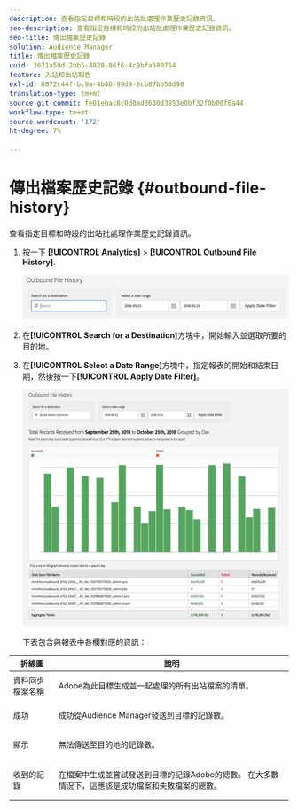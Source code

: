 ```yaml
---
description: 查看指定目標和時段的出站批處理作業歷史記錄資訊。
seo-description: 查看指定目標和時段的出站批處理作業歷史記錄資訊。
seo-title: 傳出檔案歷史記錄
solution: Audience Manager
title: 傳出檔案歷史記錄
uuid: 3621a59d-2bb5-4828-86f6-4c9bfa580764
feature: 入站和出站報告
exl-id: 8072c44f-bc9a-4b40-99d9-8cb87bb58d98
translation-type: tm+mt
source-git-commit: fe01ebac8c0d0ad3630d3853e0bf32f0b00f6a44
workflow-type: tm+mt
source-wordcount: '172'
ht-degree: 7%

---
```


# 傳出檔案歷史記錄 {#outbound-file-history}

查看指定目標和時段的出站批處理作業歷史記錄資訊。

<!-- 

t_reports_outbound_history.xml

 -->

1. 按一下 **[!UICONTROL Analytics]** > **[!UICONTROL Outbound File History]**.

   ![步驟結果](assets/outbound_history.png)

1. 在&#x200B;**[!UICONTROL Search for a Destination]**&#x200B;方塊中，開始輸入並選取所要的目的地。
1. 在&#x200B;**[!UICONTROL Select a Date Range]**&#x200B;方塊中，指定報表的開始和結束日期，然後按一下&#x200B;**[!UICONTROL Apply Date Filter]**。

   ![步驟結果](assets/outbound_history_stats.png)

   下表包含與報表中各欄對應的資訊：

<table id="table_93076D46AC50411395E72B9B987E99BE"> 
 <thead> 
  <tr> 
   <th colname="col1" class="entry"> 折線圖 </th> 
   <th colname="col2" class="entry"> 說明 </th> 
  </tr> 
 </thead>
 <tbody> 
  <tr> 
   <td colname="col1"> 資料同步檔案名稱 </td> 
   <td colname="col2"> <p><span class="keyword">Adobe</span>為此目標生成並一起處理的所有出站檔案的清單。 </p> </td> 
  </tr> 
  <tr> 
   <td colname="col1"> 成功 </td> 
   <td colname="col2"> <p>成功從<span class="keyword">Audience Manager</span>發送到目標的記錄數。 </p> </td> 
  </tr> 
  <tr> 
   <td colname="col1"> 顯示 </td> 
   <td colname="col2"> <p>無法傳送至目的地的記錄數。 </p> </td> 
  </tr> 
  <tr> 
   <td colname="col1"> 收到的記錄 </td> 
   <td colname="col2"> <p>在檔案中生成並嘗試發送到目標的記錄<span class="keyword">Adobe</span>的總數。 在大多數情況下，這應該是成功檔案和失敗檔案的總數。 </p> </td> 
  </tr> 
 </tbody> 
</table>
